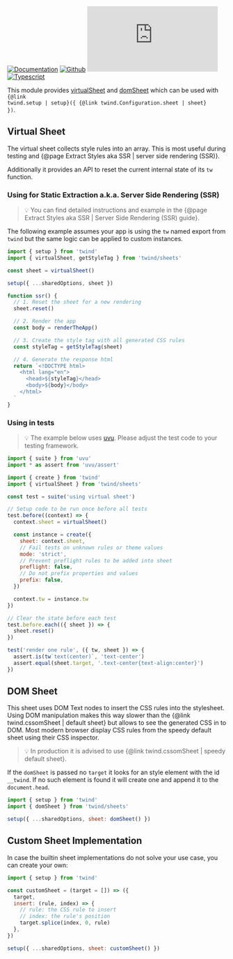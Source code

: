 [![Documentation](https://flat.badgen.net/badge/icon/Documentation?icon=awesome&label)](https://twind.dev/docs/modules/twind_sheets.html)
[![Github](https://flat.badgen.net/badge/icon/tw-in-js%2Ftwind%2Fsrc%2Fsheets?icon=github&label)](https://github.com/tw-in-js/twind/tree/main/src/sheets)
[![Module Size](https://flat.badgen.net/badgesize/brotli/https://cdn.jsdelivr.net/npm/twind/sheets/sheets.min.js?icon=jsdelivr&label&color=blue&cache=10800)](https://unpkg.com/twind/sheets/sheets.js 'brotli module size')
[![Typescript](https://flat.badgen.net/badge/icon/included?icon=typescript&label)](https://unpkg.com/browse/twind/sheets/sheets.d.ts)

This module provides [virtualSheet](#virtual-sheet) and [domSheet](#dom-sheet) which can be used with <code>{@link twind.setup | setup}({ {@link twind.Configuration.sheet | sheet} })</code>.

## Virtual Sheet

The virtual sheet collects style rules into an array. This is most useful during testing and {@page Extract Styles aka SSR | server side rendering (SSR)}.

Additionally it provides an API to reset the current internal state of its `tw` function.

### Using for Static Extraction a.k.a. Server Side Rendering (SSR)

> 💡 You can find detailed instructions and example in the {@page Extract Styles aka SSR | Server Side Rendering (SSR) guide}.

The following example assumes your app is using the `tw` named export from `twind`
but the same logic can be applied to custom instances.

```js
import { setup } from 'twind'
import { virtualSheet, getStyleTag } from 'twind/sheets'

const sheet = virtualSheet()

setup({ ...sharedOptions, sheet })

function ssr() {
  // 1. Reset the sheet for a new rendering
  sheet.reset()

  // 2. Render the app
  const body = renderTheApp()

  // 3. Create the style tag with all generated CSS rules
  const styleTag = getStyleTag(sheet)

  // 4. Generate the response html
  return `<!DOCTYPE html>
    <html lang="en">
      <head>${styleTag}</head>
      <body>${body}</body>
    </html>
  `
}
```

### Using in tests

> 💡 The example below uses [uvu](https://github.com/lukeed/uvu). Please adjust the test code to your testing framework.

```js
import { suite } from 'uvu'
import * as assert from 'uvu/assert'

import { create } from 'twind'
import { virtualSheet } from 'twind/sheets'

const test = suite('using virtual sheet')

// Setup code to be run once before all tests
test.before((context) => {
  context.sheet = virtualSheet()

  const instance = create({
    sheet: context.sheet,
    // Fail tests on unknown rules or theme values
    mode: 'strict',
    // Prevent preflight rules to be added into sheet
    preflight: false,
    // Do not prefix properties and values
    prefix: false,
  })

  context.tw = instance.tw
})

// Clear the state before each test
test.before.each(({ sheet }) => {
  sheet.reset()
})

test('render one rule', ({ tw, sheet }) => {
  assert.is(tw`text(center)`, 'text-center')
  assert.equal(sheet.target, '.text-center{text-align:center}')
})
```

## DOM Sheet

This sheet uses DOM Text nodes to insert the CSS rules into the stylesheet. Using DOM manipulation makes this way slower than the {@link twind.cssomSheet | default sheet} but allows to see the generated CSS in to DOM. Most modern browser display CSS rules from the speedy default sheet using their CSS inspector.

> 💡 In production it is advised to use {@link twind.cssomSheet | speedy default sheet}.

If the `domSheet` is passed no `target` it looks for an style element with the id `__twind`. If no such element is found it will create one and append it to the `document.head`.

```js
import { setup } from 'twind'
import { domSheet } from 'twind/sheets'

setup({ ...sharedOptions, sheet: domSheet() })
```

## Custom Sheet Implementation

In case the builtin sheet implementations do not solve your use case, you can create your own:

```js
import { setup } from 'twind'

const customSheet = (target = []) => ({
  target,
  insert: (rule, index) => {
    // rule: the CSS rule to insert
    // index: the rule's position
    target.splice(index, 0, rule)
  },
})

setup({ ...sharedOptions, sheet: customSheet() })
```

